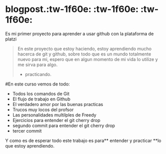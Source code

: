 # blogpost.:tw-1f60e: :tw-1f60e: :tw-1f60e:

Es mi primer proyecto para aprender a usar github con la plataforma de platzi
>En este proyecto que estoy haciendo, estoy aprendiendo mucho hacerca de git y github, sobre todo que es un mundo totalmente nuevo para mi, espero que en algun momento de mi vida lo utilize y me sirva para algo.
> - practicando.

#En este curso vemos de todo:
- Todos los comandos de Git
- El flujo de trabajo en Github
- El verdadero amor por las buenas practicas
- Trucos muy locos del profsor
- Las personalidades multilples de Freedy
- Ejercicios para entender el git cherry drop
- segundo commit para entender el git cherry drop
- tercer commit 
 
Y como es de esperar todo este trabajo es para** entender y practicar **lo que estoy aprendiendo.

